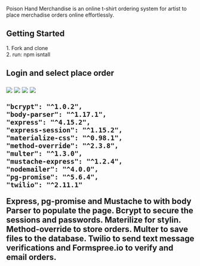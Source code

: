 Poison Hand Merchandise is an online t-shirt ordering system for artist to place merchadise orders online effortlessly.   

<h2> Getting Started </h2>
1. Fork and clone <br>
2. run: npm isntall

<h2 Using </h2>

Login and select place order 

<img src="http://i.imgur.com/h8Ys3ef.png">

<img src="http://i.imgur.com/JmYRFdo.png">

<img src="http://i.imgur.com/EkNDUmB.png">

<img src="http://i.imgur.com/UaoZDtJ.png">



    "bcrypt": "^1.0.2",
    "body-parser": "^1.17.1",
    "express": "^4.15.2",
    "express-session": "^1.15.2",
    "materialize-css": "^0.98.1",
    "method-override": "^2.3.8",
    "multer": "^1.3.0",
    "mustache-express": "^1.2.4",
    "nodemailer": "^4.0.0",
    "pg-promise": "^5.6.4",
    "twilio": "^2.11.1"

Express, pg-promise and Mustache to with body Parser to populate the page. Bcrypt to secure the sessions and passwords. Materilize for stylin. Method-override to store orders. Multer to save files to the database.  Twilio to send text message verifications and Formspree.io to verify and email orders. 

